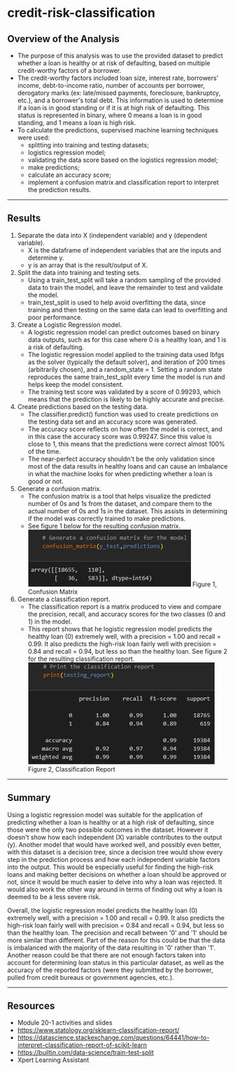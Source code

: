 # credit-risk-classification

## Overview of the Analysis

* The purpose of this analysis was to use the provided dataset to predict whether a loan is healthy or at risk of defaulting, based on multiple credit-worthy factors of a borrower.
* The credit-worthy factors included loan size, interest rate, borrowers' income, debt-to-income ratio, number of accounts per borrower, derogatory marks (ex: late/missed payments, foreclosure, bankruptcy, etc.), and a borrower's total debt. This information is used to determine if a loan is in good standing or if it is at high risk of defaulting. This status is represented in binary, where 0 means a loan is in good standing, and 1 means a loan is high risk.
* To calculate the predictions, supervised machine learning techniques were used:
  * splitting into training and testing datasets;
  * logistics regression model;
  * validating the data score based on the logistics regression model;
  * make predictions;
  * calculate an accuracy score;
  * implement a confusion matrix and classification report to interpret the prediction results.

-----------------------------------

## Results

1. Separate the data into X (independent variable) and y (dependent variable).
    * X is the dataframe of independent variables that are the inputs and determine y.
    * y is an array that is the result/output of X.
2. Split the data into training and testing sets.
    * Using a train_test_split will take a random sampling of the provided data to train the model, and leave the remainder to test and validate the model.
    * train_test_split is used to help avoid overfitting the data, since training and then testing on the same data can lead to overfitting and poor performance.
3. Create a Logistic Regression model.
    * A logistic regression model can predict outcomes based on binary data outputs, such as for this case where 0 is a healthy loan, and 1 is a risk of defaulting.
    * The logistic regression model applied to the training data used lbfgs as the solver (typically the default solver), and iteration of 200 times (arbitrarily chosen), and a random_state = 1. Setting a random state reproduces the same train_test_split every time the model is run and helps keep the model consistent.
    * The training test score was validated by a score of 0.99293, which means that the prediction is likely to be highly accurate and precise.
4. Create predictions based on the testing data.
    * The classifier.predict() function was used to create predictions on the testing data set and an accuracy score was generated.
    * The accuracy score reflects on how often the model is correct, and in this case the accuracy score was 0.99247. Since this value is close to 1, this means that the predictions were correct almost 100% of the time.
    * The near-perfect accuracy shouldn't be the only validation since most of the data results in healthy loans and can cause an imbalance in what the machine looks for when predicting whether a loan is good or not.
5. Generate a confusion matrix.
    * The confusion matrix is a tool that helps visualize the predicted number of 0s and 1s from the dataset, and compare them to the actual number of 0s and 1s in the dataset. This assists in determining if the model was correctly trained to make predictions.
    * See figure 1 below for the resulting confusion matrix.
      ![alt text](Credit_Risk/Results/confusion_matrix.png)
      Figure 1, Confusion Matrix
6. Generate a classification report.
    * The classification report is a matrix produced to view and compare the precision, recall, and accuracy scores for the two classes (0 and 1) in the model.
    * This report shows that he logistic regression model predicts the healthy loan (0) extremely well, with a precision = 1.00 and recall = 0.99. It also predicts the high-risk loan fairly well with precision = 0.84 and recall = 0.94, but less so than the healthy loan. See figure 2 for the resulting classification report.
      ![alt_text](Credit_Risk/Results/classification_report.png)
      Figure 2, Classification Report
 
-----------------------------------

## Summary

Using a logistic regression model was suitable for the application of predicting whether a loan is healthy or at a high risk of defaulting, since those were the only two possible outcomes in the dataset. However it doesn't show how each independent (X) variable contributes to the output (y). Another model that would have worked well, and possibly even better, with this dataset is a decision tree, since a decision tree would show every step in the prediction process and how each independent variable factors into the output. This would be especially useful for finding the high-risk loans and making better decisions on whether a loan should be approved or not, since it would be much easier to delve into why a loan was rejected. It would also work the other way around in terms of finding out why a loan is deemed to be a less severe risk.

Overall, the logistic regression model predicts the healthy loan (0) extremely well, with a precision = 1.00 and recall = 0.99. It also predicts the high-risk loan fairly well with precision = 0.84 and recall = 0.94, but less so than the healthy loan. The precision and recall between '0' and '1' should be more similar than different. Part of the reason for this could be that the data is imbalanced with the majority of the data resulting in '0' rather than '1'. Another reason could be that there are not enough factors taken into account for determining loan status in this particular dataset, as well as the accuracy of the reported factors (were they submitted by the borrower, pulled from credit bureaus or government agencies, etc.).

------------------------------------

## Resources
* Module 20-1 activities and slides
* https://www.statology.org/sklearn-classification-report/
* https://datascience.stackexchange.com/questions/64441/how-to-interpret-classification-report-of-scikit-learn
* https://builtin.com/data-science/train-test-split
* Xpert Learning Assistant
